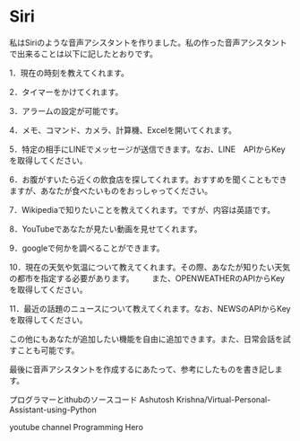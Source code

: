 # Siri
私はSiriのような音声アシスタントを作りました。私の作った音声アシスタントで出来ることは以下に記したとおりです。

1．現在の時刻を教えてくれます。

2．タイマーをかけてくれます。

3．アラームの設定が可能です。

4．メモ、コマンド、カメラ、計算機、Excelを開いてくれます。

5．特定の相手にLINEでメッセージが送信できます。なお、LINE　APIからKeyを取得してください。

6．お腹がすいたら近くの飲食店を探してくれます。おすすめを聞くこともできますが、あなたが食べたいものをおっしゃってください。

7．Wikipediaで知りたいことを教えてくれます。ですが、内容は英語です。

8．YouTubeであなたが見たい動画を見せてくれます。

9．googleで何かを調べることができます。

10．現在の天気や気温について教えてくれます。その際、あなたが知りたい天気の都市を指定する必要があります。
　　また、OPENWEATHERのAPIからKeyを取得してください。
  
11．最近の話題のニュースについて教えてくれます。なお、NEWSのAPIからKeyを取得してください。

この他にもあなたが追加したい機能を自由に追加できます。また、日常会話を試すことも可能です。

最後に音声アシスタントを作成するにあたって、参考にしたものを書き記します。

プログラマーとithubのソースコード
Ashutosh Krishna/Virtual-Personal-Assistant-using-Python

youtube channel
Programming Hero
